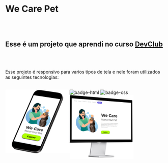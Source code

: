 <h1>We Care Pet</h1>
<br>

<br>

<h2>Esse é um projeto que aprendi no curso <a href="https://rodolfomori.com.br/devclub" target="_blank"/>DevClub</a></h2>
<br>

<br>
<p>Esse projeto é responsivo para varios tipos de tela e nele foram utilizados as seguintes tecnologias:</p>
<br>

<img src="https://img.shields.io/badge/HTML5-E34F26?style=for-the-badge&logo=html5&logoColor=white" alt="badge-html"/>
<img src="https://img.shields.io/badge/CSS3-1572B6?style=for-the-badge&logo=css3&logoColor=white" alt="badge-css"/>
<img src= "https://github.com/Lincolnneres/Projeto-We-Care-Pet-Responsivo/blob/master/assets/Cell.png.png?raw=true" alt="projeto-wecare-cell" width= "40%" height="25%" align="left"/>

<img src="https://github.com/Lincolnneres/Projeto-We-Care-Pet-Responsivo/blob/master/assets/Desktop.png.png?raw=true" alt="mockup-desktop" width="40%" height="25%" align="left"/>
